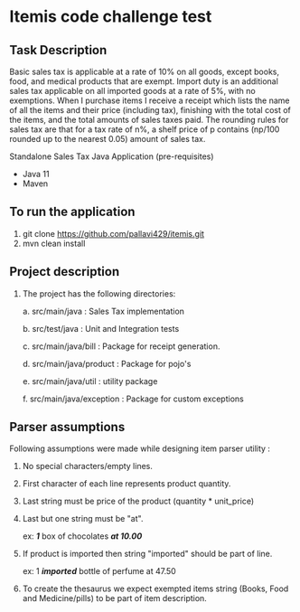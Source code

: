 # Itemis code challenge test

## Task Description
Basic sales tax is applicable at a rate of 10% on all goods, except books, food, and medical
products that are exempt. Import duty is an additional sales tax
applicable on all imported goods at a rate of 5%, with no exemptions. When I purchase items
I receive a receipt which lists the name of all the items and their price (including tax),
finishing with the total cost of the items,
and the total amounts of sales taxes paid. The rounding rules for sales tax are that for a tax
rate of n%, a shelf price of p contains (np/100 rounded up to the nearest 0.05) amount of
sales tax.

Standalone Sales Tax Java Application (pre-requisites)

* Java 11
* Maven

## To run the application
1. git clone https://github.com/pallavi429/itemis.git
2. mvn clean install

## Project description
1. The project has the following directories:

    a. src/main/java : Sales Tax implementation

    b. src/test/java : Unit and Integration tests

    c. src/main/java/bill : Package for receipt generation.

    d. src/main/java/product : Package for pojo's

    e. src/main/java/util : utility package

    f. src/main/java/exception : Package for custom exceptions

## Parser assumptions
Following assumptions were made while designing item parser utility :
1. No special characters/empty lines.
2. First character of each line represents product quantity.
3. Last string must be price of the product (quantity * unit_price)
4. Last but one string must be "at".

    ex: ***1*** box of chocolates ***at 10.00***
5. If product is imported then string "imported" should be part of line.

    ex: 1 ***imported*** bottle of perfume at 47.50
6. To create the thesaurus we expect exempted items string (Books, Food and Medicine/pills) to be part of item description.
